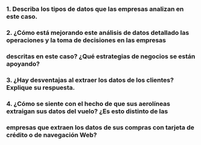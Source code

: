 ### 1. Describa los tipos de datos que las empresas analizan en este caso. ###


### 2. ¿Cómo está mejorando este análisis de datos detallado las operaciones y la toma de decisiones en las empresas
### descritas en este caso? ¿Qué estrategias de negocios se están apoyando? ###

### 3. ¿Hay desventajas al extraer los datos de los clientes? Explique su respuesta. ###

### 4. ¿Cómo se siente con el hecho de que sus aerolíneas extraigan sus datos del vuelo? ¿Es esto distinto de las
### empresas que extraen los datos de sus compras con tarjeta de crédito o de navegación Web? ###